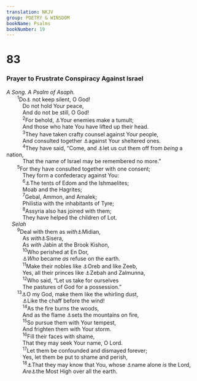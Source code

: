 ```yaml
---
translation: NKJV
group: POETRY & WINSDOM
bookName: Psalms 
bookNumber: 19
---
```


<div class="title"><h1>83</h1><h3>Prayer to Frustrate Conspiracy Against Israel</h3><i>A Song. A Psalm of Asaph.</i></div>
<span class="verse thi_83_1">  <sup>1</sup>Do<a data-toggle="tooltip" data-placement="bottom" title="Ps. 28:1">⚓</a> not keep silent, O God!<br/>   Do not hold Your peace,<br/>   And do not be still, O God!<br/></span>
<span class="verse thi_83_2">   <sup>2</sup>For behold, <a data-toggle="tooltip" data-placement="bottom" title="Ps. 81:15; Is. 17:12; Acts 4:25">⚓</a>Your enemies make a tumult;<br/>   And those who hate You have lifted up their head.<br/></span>
<span class="verse thi_83_3">   <sup>3</sup>They have taken crafty counsel against Your people,<br/>   And consulted together <a data-toggle="tooltip" data-placement="bottom" title="(Ps. 27:5)">⚓</a>against Your sheltered ones.<br/></span>
<span class="verse thi_83_4">   <sup>4</sup>They have said, “Come, and <a data-toggle="tooltip" data-placement="bottom" title="Esth. 3:6, 9; Jer. 11:19; 31:36">⚓</a>let us cut them off from <i>being</i> a nation,<br/>   That the name of Israel may be remembered no more.”<br/></span>
<span class="verse thi_83_5">  <sup>5</sup>For they have consulted together with one consent;<br/>   They form a confederacy against You:<br/></span>
<span class="verse thi_83_6">   <sup>6</sup><a data-toggle="tooltip" data-placement="bottom" title="2 Chr. 20:1, 10, 11">⚓</a>The tents of Edom and the Ishmaelites;<br/>   Moab and the Hagrites;<br/></span>
<span class="verse thi_83_7">   <sup>7</sup>Gebal, Ammon, and Amalek;<br/>   Philistia with the inhabitants of Tyre;<br/></span>
<span class="verse thi_83_8">   <sup>8</sup>Assyria also has joined with them;<br/>   They have helped the children of Lot.<br/> <i>Selah</i><br/></span>
<span class="verse thi_83_9">  <sup>9</sup>Deal with them as <i>with</i><a data-toggle="tooltip" data-placement="bottom" title="Num. 31:7; Judg. 7:22">⚓</a>Midian,<br/>   As <i>with</i><a data-toggle="tooltip" data-placement="bottom" title="Judg. 4:15–24; 5:20, 21">⚓</a>Sisera,<br/>   As <i>with</i> Jabin at the Brook Kishon,<br/></span>
<span class="verse thi_83_10">   <sup>10</sup>Who perished at En Dor,<br/>   <a data-toggle="tooltip" data-placement="bottom" title="Zeph. 1:17">⚓</a><i>Who</i> became <i>as</i> refuse on the earth.<br/></span>
<span class="verse thi_83_11">   <sup>11</sup>Make their nobles like <a data-toggle="tooltip" data-placement="bottom" title="Judg. 7:25">⚓</a>Oreb and like Zeeb,<br/>   Yes, all their princes like <a data-toggle="tooltip" data-placement="bottom" title="Judg. 8:12–21">⚓</a>Zebah and Zalmunna,<br/></span>
<span class="verse thi_83_12">   <sup>12</sup>Who said, “Let us take for ourselves<br/>   The pastures of God for a possession.”<br/></span>
<span class="verse thi_83_13">  <sup>13</sup><a data-toggle="tooltip" data-placement="bottom" title="Is. 17:13">⚓</a>O my God, make them like the whirling dust,<br/>   <a data-toggle="tooltip" data-placement="bottom" title="Job 21:18; Ps. 35:5; Is. 40:24; Jer. 13:24">⚓</a>Like the chaff before the wind!<br/></span>
<span class="verse thi_83_14">   <sup>14</sup>As the fire burns the woods,<br/>   And as the flame <a data-toggle="tooltip" data-placement="bottom" title="Ex. 19:18; Deut. 32:22">⚓</a>sets the mountains on fire,<br/></span>
<span class="verse thi_83_15">   <sup>15</sup>So pursue them with Your tempest,<br/>   And frighten them with Your storm.<br/></span>
<span class="verse thi_83_16">   <sup>16</sup>Fill their faces with shame,<br/>   That they may seek Your name, O Lord.<br/></span>
<span class="verse thi_83_17">   <sup>17</sup>Let them be confounded and dismayed forever;<br/>   Yes, let them be put to shame and perish,<br/></span>
<span class="verse thi_83_18">   <sup>18</sup><a data-toggle="tooltip" data-placement="bottom" title="Ps. 59:13">⚓</a>That they may know that You, whose <a data-toggle="tooltip" data-placement="bottom" title="Ex. 6:3">⚓</a>name alone <i>is</i> the Lord,<br/>   <i>Are</i><a data-toggle="tooltip" data-placement="bottom" title="(Ps. 92:8)">⚓</a>the Most High over all the earth.<br/></span>
